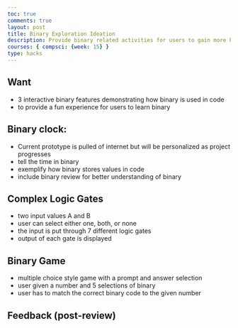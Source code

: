 ```yaml
---
toc: true
comments: true
layout: post
title: Binary Exploration Ideation
description: Provide binary related activities for users to gain more knowledge of how binary works
courses: { compsci: {week: 15} }
type: hacks
---
```


## Want
- 3 interactive binary features demonstrating how binary is used in code
- to provide a fun experience for users to learn binary

## Binary clock:
- Current prototype is pulled of internet but will be personalized as project progresses
- tell the time in binary
- exemplify how binary stores values in code
- include binary review for better understanding of binary

## Complex Logic Gates
- two input values A and B
- user can select either one, both, or none
- the input is put through 7 different logic gates
- output of each gate is displayed

## Binary Game
- multiple choice style game with a prompt and answer selection
- user given a number and 5 selections of binary
- user has to match the correct binary code to the given number

## Feedback (post-review)